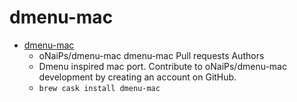 # dmenu-mac
- [dmenu-mac](https://github.com/oNaiPs/dmenu-mac)
  -  oNaiPs/dmenu-mac dmenu-mac Pull requests Authors
  - Dmenu inspired mac port. Contribute to oNaiPs/dmenu-mac development by creating an account on GitHub.
  - `brew cask install dmenu-mac`
